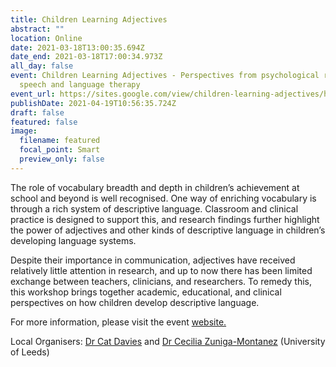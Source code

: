 ```yaml
---
title: Children Learning Adjectives
abstract: ""
location: Online
date: 2021-03-18T13:00:35.694Z
date_end: 2021-03-18T17:00:34.973Z
all_day: false
event: Children Learning Adjectives - Perspectives from psychological research, the primary classroom, and
  speech and language therapy
event_url: https://sites.google.com/view/children-learning-adjectives/home
publishDate: 2021-04-19T10:56:35.724Z
draft: false
featured: false
image:
  filename: featured
  focal_point: Smart
  preview_only: false
---
```

<!--StartFragment-->

The role of vocabulary breadth and depth in children’s achievement at school and beyond is well recognised. One way of enriching vocabulary is through a rich system of descriptive language. Classroom and clinical practice is designed to support this, and research findings further highlight the power of adjectives and other kinds of descriptive language in children’s developing language systems.

Despite their importance in communication, adjectives have received relatively little attention in research, and up to now there has been limited exchange between teachers, clinicians, and researchers. To remedy this, this workshop brings together academic, educational, and clinical perspectives on how children develop descriptive language.

For more information, please visit the event [website.](https://sites.google.com/view/children-learning-adjectives/home)

Local Organisers:
[Dr Cat Davies](https://www.google.com/url?q=https%3A%2F%2Fahc.leeds.ac.uk%2Flanguages%2Fstaff%2F699%2Fdr-catherine-davies&sa=D&sntz=1&usg=AFQjCNFWOJHfHP8EFp_gnaQM1mhMbyIrvQ) and [Dr Cecilia Zuniga-Montanez](https://ahc.leeds.ac.uk/languages/staff/3301/dr-cecilia-zuniga-montanez) (University of Leeds)

<!--EndFragment-->
